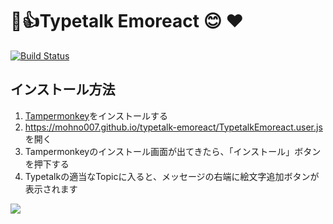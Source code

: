 🍎👍Typetalk Emoreact 😊 ❤
===

[![Build Status](https://travis-ci.org/mohno007/typetalk-emoreact.svg?branch=master)](https://travis-ci.org/mohno007/typetalk-emoreact)

インストール方法
---

1. [Tampermonkey](https://tampermonkey.net/)をインストールする
1. <https://mohno007.github.io/typetalk-emoreact/TypetalkEmoreact.user.js> を開く
1. Tampermonkeyのインストール画面が出てきたら、「インストール」ボタンを押下する
1. Typetalkの適当なTopicに入ると、メッセージの右端に絵文字追加ボタンが表示されます

![](https://i.imgur.com/JnpCds3.png)
